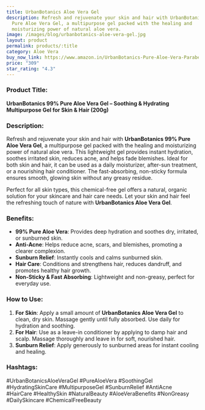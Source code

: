 ```yaml
---
title: UrbanBotanics Aloe Vera Gel
description: Refresh and rejuvenate your skin and hair with UrbanBotanics 99%
  Pure Aloe Vera Gel, a multipurpose gel packed with the healing and
  moisturizing power of natural aloe vera.
image: /images/blog/urbanbotanics-aloe-vera-gel.jpg
layout: product
permalink: products/:title
category: Aloe Vera
buy_now_link: https://www.amazon.in/UrbanBotanics-Pure-Aloe-Vera-Paraben/dp/B07GPT37YB/ref=sr_1_5?crid=1XMIOQ4WPBG6X&tag=m0150-21
price: "309"
star_rating: "4.3"
---
```

### Product Title:
**UrbanBotanics 99% Pure Aloe Vera Gel – Soothing & Hydrating Multipurpose Gel for Skin & Hair (200g)**

### Description:
Refresh and rejuvenate your skin and hair with **UrbanBotanics 99% Pure Aloe Vera Gel**, a multipurpose gel packed with the healing and moisturizing power of natural aloe vera. This lightweight gel provides instant hydration, soothes irritated skin, reduces acne, and helps fade blemishes. Ideal for both skin and hair, it can be used as a daily moisturizer, after-sun treatment, or a nourishing hair conditioner. The fast-absorbing, non-sticky formula ensures smooth, glowing skin without any greasy residue.

Perfect for all skin types, this chemical-free gel offers a natural, organic solution for your skincare and hair care needs. Let your skin and hair feel the refreshing touch of nature with **UrbanBotanics Aloe Vera Gel**.

### Benefits:
- **99% Pure Aloe Vera**: Provides deep hydration and soothes dry, irritated, or sunburned skin.
- **Anti-Acne**: Helps reduce acne, scars, and blemishes, promoting a clearer complexion.
- **Sunburn Relief**: Instantly cools and calms sunburned skin.
- **Hair Care**: Conditions and strengthens hair, reduces dandruff, and promotes healthy hair growth.
- **Non-Sticky & Fast Absorbing**: Lightweight and non-greasy, perfect for everyday use.

### How to Use:
1. **For Skin**: Apply a small amount of **UrbanBotanics Aloe Vera Gel** to clean, dry skin. Massage gently until fully absorbed. Use daily for hydration and soothing.
2. **For Hair**: Use as a leave-in conditioner by applying to damp hair and scalp. Massage thoroughly and leave in for soft, nourished hair.
3. **Sunburn Relief**: Apply generously to sunburned areas for instant cooling and healing.

### Hashtags:
#UrbanBotanicsAloeVeraGel #PureAloeVera #SoothingGel #HydratingSkinCare #MultipurposeGel #SunburnRelief #AntiAcne #HairCare #HealthySkin #NaturalBeauty #AloeVeraBenefits #NonGreasy #DailySkincare #ChemicalFreeBeauty
